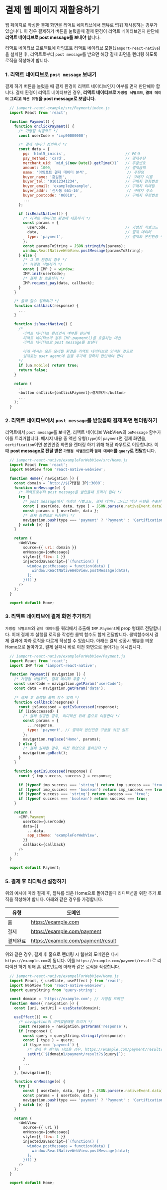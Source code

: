 # 결제 웹 페이지 재활용하기

웹 페이지로 작성한 결제 화면을 리액트 네이티브에서 웹뷰로 띄워 재사용하는 경우가 있습니다. 이 경우 결제하기 버튼을 눌렀을때 결제 환경이 리액트 네이티브인지 판단해 **리액트 네이티브로 post message를 보내야** 합니다.

리액트 네이티브 프로젝트에 아임포트 리액트 네이티브 모듈(`iamport-react-native`)을 설치한 후, 리액트로부터 `post message`를 받으면 해당 결제 화면을 렌더링 하도록 로직을 작성해야 합니다.

### 1. 리액트 네이티브로 `post message` 보내기

결제 하기 버튼을 눌렀을 때 결제 환경이 리액트 네이티브인지 여부를 먼저 판단해야 합니다. 결제 환경이 리액트 네이티브인 경우, **리액트 네이티브로 `가맹점 식별코드`, `결제 데이터` 그리고 `액션 유형`을 post message로 보냅니다.**

```javascript
  // iamport-react-example/src/Payment/index.js
  import React from 'react';

  function Payment() {
    function onClickPayment() {
      /* 가맹점 식별코드 */
      const userCode = 'imp00000000';

      /* 결제 데이터 정의하기 */
      const data = {
        pg: 'html5_inicis',                           // PG사
        pay_method: 'card',                           // 결제수단
        merchant_uid: `mid_${new Date().getTime()}`   // 주문번호
        amount: 1000,                                 // 결제금액
        name: '아임포트 결제 데이터 분석',                  // 주문명
        buyer_name: '홍길동',                           // 구매자 이름
        buyer_tel: '01012341234',                     // 구매자 전화번호
        buyer_email: 'example@example',               // 구매자 이메일
        buyer_addr: '신사동 661-16',                    // 구매자 주소
        buyer_postcode: '06018',                      // 구매자 우편번호
        ...
      };

      if (isReactNative()) {
        /* 리액트 네이티브 환경에 대응하기 */
        const params = {
          userCode,                                   // 가맹점 식별코드
          data,                                       // 결제 데이터
          type: 'payment',                            // 결제와 본인인증 구분을 위한 필드
        };
        const paramsToString = JSON.stringify(params);
        window.ReactNativeWebView.postMessage(paramsToString);
      } else {
        /* 그 외 환경의 경우 */
        /* 가맹점 식별하기 */
        const { IMP } = window;
        IMP.init(userCode);
        /* 결제 창 호출하기 */
        IMP.request_pay(data, callback);
      }
    }

    /* 콜백 함수 정의하기 */
    function callback(response) {
      ...
    }

    function isReactNative() {
      /*
        리액트 네이티브 환경인지 여부를 판단해
        리액트 네이티브의 경우 IMP.payment()를 호출하는 대신
        리액트 네이티브로 post message를 보낸다

        아래 예시는 모든 모바일 환경을 리액트 네이티브로 인식한 것으로
        실제로는 user agent에 값을 추가해 정확히 판단해야 한다
      */
      if (ua.mobile) return true;
      return false;
    }

    return (
      ...
      <button onClick={onClickPayment}>결제하기</button>
      ...
    );
  }
```

### 2. 리액트 네이티브에서 `post message`를 받았을때 결제 화면 렌더링하기

리액트에서 `post message`를 보내면, 리액트 네이티브 WebView의 `onMessage` 함수가 이를 트리거합니다. 메시지 내용 중 액션 유형(`type`)이 `payment`면 결제 화면을, `certification`이면 본인인증 화면을 렌더링 하기 위해 해당 라우트로 이동합니다. 이때 **post message로 전달 받은 `가맹점 식별코드`와 `결제 데이터`를 `query`로 전달**합니다.

```javascript
  // iamport-react-native/exampleForWebView/src/Home.js
  import React from 'react';
  import WebView from 'react-native-webview';

  function Home({ navigation }) {
    const domain = `http://${가맹점 IP}:3000`;
    function onMessage(e) {
      /* 리액트로부터 post message를 받았을때 트리거 된다 */
      try {
        /* post message에서 가맹점 식별코드, 결제 데이터 그리고 액션 유형을 추출한다 */
        const { userCode, data, type } = JSON.parse(e.nativeEvent.data);
        const params = { userCode, data };
        /* 결제 화면으로 이동한다 */
        navigation.push(type === 'payment' ? 'Payment' : 'Certification', params);
      } catch (e) {}
    }

    return (
      <WebView
        source={{ uri: domain }} 
        onMessage={onMessage}
        style={{ flex: 1 }}
        injectedJavascript={`(function() {
          window.postMessage = function(data) {
            window.ReactNativeWebView.postMessage(data);
          };
        })()`}
      />
    );
  }

  export default Home;
```

### 3. 리액트 네이티브에 결제 화면 추가하기

`가맹점 식별코드`와 `결제 데이터`를 쿼리에서 추출해 `IMP.Payment`에 prop 형태로 전달합니다. 이때 결제 후 실행될 로직을 작성한 콜백 함수도 함께 전달합니다. 콜백함수에서 결제 결과에 따라 로직을 다르게 작성할 수 있습니다. 아래는 결제 성공시 웹뷰를 띄운 Home으로 돌아가고, 결제 실패시 바로 이전 화면으로 돌아가는 예시입니다.

```javascript
  // iamport-react-native/exampleForWebView/Payment.js
  import React from 'react';
  import IMP from 'iamport-react-native';

  function Payment({ navigation }) {
    /* 가맹점 식별코드, 결제 데이터 추출 */
    const userCode = navigation.getParam('userCode');
    const data = navigation.getParam('data');
    
    /* 결제 후 실행될 콜백 함수 입력 */
    function callback(response) {
      const isSuccessed = getIsSuccessed(response);
      if (isSuccessed) {
        /* 결제 성공한 경우, 리디렉션 위해 홈으로 이동한다 */
        const params = {
          ...response,
          type: 'payment', // 결제와 본인인증 구분을 위한 필드
        };
        navigation.replace('Home', params);
      } else {
        /* 결제 실패한 경우, 이전 화면으로 돌아간다 */
        navigation.goBack();
      }
    }

    function getIsSuccessed(response) {
      const { imp_success, success } = response;

      if (typeof imp_success === 'string') return imp_success === 'true';
      if (typeof imp_success === 'boolean') return imp_success === true;
      if (typeof success === 'string') return success === 'true';
      if (typeof success === 'boolean') return success === true;
    }

    return (
      <IMP.Payment
        userCode={userCode}
        data={{
          ...data,
          app_scheme: 'exampleForWebView',
        }}
        callback={callback}
      />
    );
  }

  export default Payment;
```

### 5. 결제 후 리디렉션 설정하기

위의 예시에 따라 결제 후, 웹뷰를 띄운 Home으로 돌아갔을때 리디렉션을 위한 추가 로직을 작성해야 합니다. 아래와 같은 경우를 가정합니다.

| 유형    | 도메인                                |
| ------ | ----------------------------------- |
| 홈      | https://example.com                 |
| 결제    | https://example.com/payment         |
| 결제완료 | https://example.com/payment/result  |

위와 같은 경우, 결제 후 홈으로 렌더링 시 웹뷰의 도메인은 다시 `https://example.com`이 됩니다. 이를 `https://example.com/payment/result`로 리디렉션 하기 위해 홈 컴포넌트에 아래와 같은 로직을 작성합니다.

```javascript
  // iamport-react-native/exampelForWebView/Home.js
  import React, { useState, useEffect } from 'react';
  import WebView from 'react-native-webview';
  import queryString from 'query-string';

  const domain = 'https://example.com'; // 가맹점 도메인
  function Home({ navigation }) {
    const [uri, setUri] = useState(domain);

    useEffect(() => {
      /* navigation이 바뀌었을때를 트리거 */
      const response = navigation.getParam('response');
      if (response) {
        const query = queryString.stringify(response);
        const { type } = query;
        if (type === 'payment') {
          /* 결제 후 렌더링 되었을 경우, https://example.com/payment/result로 리디렉션 시킨다 */
          setUri(`${domain}/payment/result?${query}`);    
        }
        ...
      }
    }, [navigation]);

    function onMessage(e) {
      try {
        const { userCode, data, type } = JSON.parse(e.nativeEvent.data);
        const params = { userCode, data };
        navigation.push(type === 'payment' ? 'Payment' : 'Certification', params);
      } catch (e) {}
    }

    return (
      <WebView
        source={{ uri }} 
        onMessage={onMessage}
        style={{ flex: 1 }}
        injectedJavascript={`(function() {
          window.postMessage = function(data) {
            window.ReactNativeWebView.postMessage(data);
          };
        })()`}
      />
    );
  }

  export default Home;
```